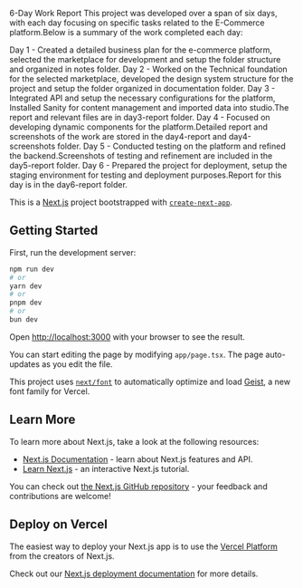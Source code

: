 6-Day Work Report
This project was developed over a span of six days, with each day focusing on specific tasks related to the E-Commerce platform.Below is a summary of the work completed each day:

Day 1 - Created a detailed business plan for the e-commerce platform, selected the marketplace for development and setup the folder structure and organized in notes folder.
Day 2 - Worked on the Technical foundation for the selected marketplace, developed the design system structure for the project and setup the folder organized in documentation folder.
Day 3 - Integrated API and setup the necessary configurations for the platform, Installed Sanity for content management and imported data into studio.The report and relevant files are in day3-report folder.
Day 4 - Focused on developing dynamic components for the platform.Detailed report and screenshots of the work are stored in the day4-report and day4-screenshots folder.
Day 5 - Conducted testing on the platform and refined the backend.Screenshots of testing and refinement are included in the day5-report folder.
Day 6 - Prepared the project for deployment, setup the staging environment for testing and deployment purposes.Report for this day is in the day6-report folder.




This is a [Next.js](https://nextjs.org) project bootstrapped with [`create-next-app`](https://nextjs.org/docs/app/api-reference/cli/create-next-app).

## Getting Started

First, run the development server:

```bash
npm run dev
# or
yarn dev
# or
pnpm dev
# or
bun dev
```

Open [http://localhost:3000](http://localhost:3000) with your browser to see the result.

You can start editing the page by modifying `app/page.tsx`. The page auto-updates as you edit the file.

This project uses [`next/font`](https://nextjs.org/docs/app/building-your-application/optimizing/fonts) to automatically optimize and load [Geist](https://vercel.com/font), a new font family for Vercel.

## Learn More

To learn more about Next.js, take a look at the following resources:

- [Next.js Documentation](https://nextjs.org/docs) - learn about Next.js features and API.
- [Learn Next.js](https://nextjs.org/learn) - an interactive Next.js tutorial.

You can check out [the Next.js GitHub repository](https://github.com/vercel/next.js) - your feedback and contributions are welcome!

## Deploy on Vercel

The easiest way to deploy your Next.js app is to use the [Vercel Platform](https://vercel.com/new?utm_medium=default-template&filter=next.js&utm_source=create-next-app&utm_campaign=create-next-app-readme) from the creators of Next.js.

Check out our [Next.js deployment documentation](https://nextjs.org/docs/app/building-your-application/deploying) for more details.
